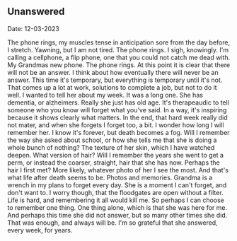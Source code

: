 ## Unanswered

Date: 12-03-2023

The phone rings, my muscles tense in anticipation
sore from the day before, I stretch. Yawning, but I
am not tired. The phone rings. I sigh, knowingly.
I'm calling a cellphone, a flip phone, one that you could not
catch me dead with. My Grandmas new phone.
The phone rings. At this point it is clear that there will not be an answer.
I think about how eventually there will never be an answer.
This time it's temporary, but everything is temporary until it's not.
That comes up a lot at work, solutions to complete a job,
but not to do it well. I wanted to tell her about my week. 
It was a long one.
She has dementia, or alzheimers. Really she just has old age.
It's therapeaudic to tell someone who you know will forget what you've said.
In a way, it's inspiring because it shows clearly what matters.
In the end, that hard week really did not mater, and when she forgets
I forget too, a bit.
I wonder how long I will remember her. I know it's forever,
but death becomes a fog. Will I remember the way she asked about school,
or how she tells me that she is doing a whole bunch of nothing?
The texture of her skin, which I have watched deepen.
What version of hair? Will I remember the years she went to get a perm, or instead
the coarser, straight, hair that she has now. Perhaps the hair I first met?
More likely, whatever photo of her I see the most.
And that's what life after death seems to be.
Photos and memories.
Grandma is a wrench in my plans to forget every day.
She is a moment I can't forget, and don't want to.
I worry though, that the floodgates are open without a filter.
Life is hard, and remembering it all would kill me.
So perhaps I can choose to remember one thing.
One thing alone, which is that she was here for me.
And perhaps this time she did not answer, but so many other times she did.
That was enough, and always will be. I'm so grateful that she answered, every week, for years.

